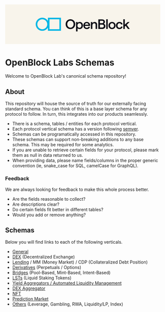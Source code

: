 [![OBL](./docs/images/obl-logo.jpg)](https://www.openblocklabs.com/)

# OpenBlock Labs Schemas

Welcome to OpenBlock Lab's canonical schema repository!

## About

This repository will house the source of truth for our externally facing standard schema. You can think of this is a base layer schema for any protocol to follow. In turn, this integrates into our products seamlessly. 

- There is a schema, tables / entities for each protocol vertical.
- Each protocol vertical schema has a version following [semver](https://semver.org/).
- Schemas can be programatically accessed in this repository.
- These schemas can support non-breaking additions to any base schema. This may be required for some analytics.
- If you are unable to retrieve certain fields for your protocol, please mark them as null in data returned to us.
- When providing data, please name fields/columns in the proper generic convention (ie, snake_case for SQL, camelCase for GraphQL).

### Feedback

We are always looking for feedback to make this whole process better.

- Are the fields reasonable to collect?
- Are descriptions clear?
- Do certain fields fit better in different tables?
- Would you add or remove anything?

## Schemas

Below you will find links to each of the following verticals.

- [General](./schemas/general/SCHEMA.md)
- [DEX](./schemas/dex/SCHEMA.md) (Decentralized Exchange)
- [Lending](./schemas/lending/SCHEMA.md) / MM (Money Market) / CDP (Collateralized Debt Position)
- [Derivatives](./schemas/derivatives/schema.json) (Perpetuals / Options) 
- [Bridges](./schemas/bridge/SCHEMA.md) (Pool-Based, Mint-Based, Intent-Based)
- [LSTs](./schemas/lst/SCHEMA.md) (Liquid Staking Tokens)
- [Yield Aggregators / Automated Liquidity Management](./schemas/yield-aggregator/SCHEMA.md)
- [DEX Aggregator](./schemas/dex-aggregator/SCHEMA.md)
- [NFT](./schemas/nft/SCHEMA.md)
- [Prediction Market](./schemas/prediction-market/SCHEMA.md)
- [Others](./schemas/others/SCHEMA.md) (Leverage, Gambling, RWA, Liquidity/LP, Index)

